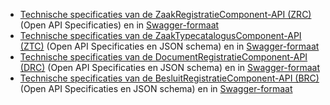 * [Technische specificaties van de ZaakRegistratieComponent-API (ZRC)](https://github.com/JohanBoer/Test/tree/master/Specificatie/ztc) (Open API Specificaties) en in [Swagger-formaat](https://petstore.swagger.io/?url=https://raw.githubusercontent.com/JohanBoer/Test/master/Specificatie/zrc/openapi.yaml)
* [Technische specificaties van de ZaakTypecatalogusComponent-API (ZTC)](https://github.com/JohanBoer/Test/master/Specificatie/ztc/openapi.yaml) (Open API Specificaties en JSON schema) en in [Swagger-formaat](https://petstore.swagger.io/?url=https://raw.githubusercontent.com/JohanBoer/Test/master/Specificatie/ztc/openapi.yaml)
* [Technische specificaties van de DocumentRegistratieComponent-API (DRC)](https://github.com/JohanBoer/Test/master/Specificatie/drc/openapi.yaml) (Open API Specificaties en JSON schema) en in [Swagger-formaat](https://petstore.swagger.io/?url=https://raw.githubusercontent.com/JohanBoer/Test/master/Specificatie/drc/openapi.yaml)
* [Technische specificaties van de BesluitRegistratieComponent-API (BRC)](https://github.com/JohanBoer/Test/master/Specificatie/brc/openapi.yaml) (Open API Specificaties en JSON schema) en in [Swagger-formaat](https://petstore.swagger.io/?url=https://raw.githubusercontent.com/JohanBoer/Test/master/Specificatie/brc/openapi.yaml)
